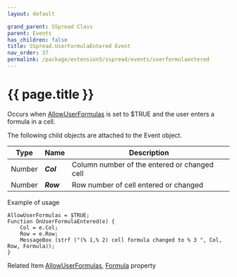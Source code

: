 ```yaml
---
layout: default

grand_parent: SSpread Class
parent: Events
has_children: false
title: SSpread.UserFormulaEntered Event
nav_order: 37
permalink: /package/extension5/sspread/events/userformulaentered
---
```

# {{ page.title }}

Occurs when <a href="/package/extension5/sspread/properties/allowuserformulas">AllowUserFormulas</a> is set to $TRUE and the user enters a formula in a cell.

The following child objects are attached to the Event object.

| Type   | Name      | Description                                  |
|--------|-----------|----------------------------------------------|
| Number | **_Col_** | Column number of the entered or changed cell |
| Number | **_Row_** | Row number of cell entered or changed        |

Example of usage<br>
```
AllowUserFormulas = $TRUE;
Function OnUserFormulaEntered(e) {
    Col = e.Col;
    Row = e.Row;
    MessageBox (strf ("(% 1,% 2) cell formula changed to % 3 ", Col, Row, Formula));
}
```

Related Item
<a href="/package/extension5/sspread/properties/allowuserformulas">AllowUserFormulas</a>, <a href="/package/extension5/sspread/properties/formula">Formula</a> property 